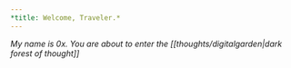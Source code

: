 ```yaml
---
*title: Welcome, Traveler.*
---
```


*My name is 0x. You are about to enter the [[thoughts/digitalgarden|dark forest of thought]]*
